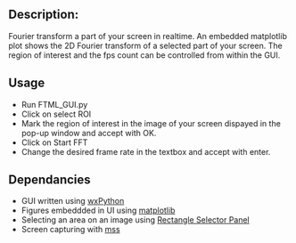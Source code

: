 ## Description: 
Fourier transform a part of your screen in realtime.
An embedded matplotlib plot shows the 2D Fourier transform of a selected part of your screen. 
The region of interest and the fps count can be controlled from within the GUI. 

## Usage  
* Run FTML_GUI.py
* Click on select ROI
* Mark the region of interest in the image of your screen dispayed in the pop-up window and accept with OK.
* Click on Start FFT
* Change the desired frame rate in the textbox and accept with enter.

## Dependancies
 * GUI written using [wxPython](http://www.wxpython.org/)
 * Figures embeddded in UI using [matplotlib](http://www.matplotlib.org)
 * Selecting an area on an image using [Rectangle Selector Panel](https://github.com/ashokfernandez/wxPython-Rectangle-Selector-Panel)
 * Screen capturing with [mss](https://github.com/BoboTiG/python-mss)
